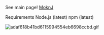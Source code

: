 See main page!
[MoknJ](https://bitbucket.org/fixxitprofessionalservices/fixxassettrackerapi/overview)

Requirements
Node.js (latest)
npm (latest)

![adaf618b41bd6115994554eb6698ccbd.gif](https://bitbucket.org/repo/Ak89LL/images/3116565472-adaf618b41bd6115994554eb6698ccbd.gif)